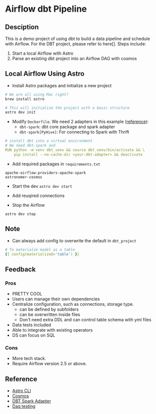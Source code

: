 # Airflow dbt Pipeline 
## Desciption
This is a demo project of using dbt to build a data pipeline and schedule with Airflow. 
For the DBT project, please refer to here[].
Steps include:
1. Start a local Airflow with Astro
2. Parse an existing dbt project into an Airflow DAG with cosmos

## Local Airflow Using Astro
- Install Astro packages and initialize a new project
```bash
# We are all using Mac right?
brew install astro

# This will initialize the project with a basic structure
astro dev init
```

- Modify `Dockerfile`. We need 2 adapters in this example ([reference](https://docs.getdbt.com/docs/core/connect-data-platform/spark-setup)):
    - `dbt-spark`: dbt core package and spark adapter
    - `dbt-spark[PyHive]`: For connecting to Spark with Thrift
```yaml
# install dbt into a virtual environment
# We need dbt-spark and 
RUN python -m venv dbt_venv && source dbt_venv/bin/activate && \
    pip install --no-cache-dir <your-dbt-adapter> && deactivate
```

- Add required packages in `requirements.txt`
```text
apache-airflow-providers-apache-spark
astronomer-cosmos
```

- Start the dev 
`astro dev start`

- Add reuqired connections

- Stop the Airflow
```
astro dev stop
```

## Note
- Can always add config to overwrite the default in `dbt_project`
```yaml
# To materialze model as a table
{{ config(materialized='table') }}
```
## Feedback
### Pros
- PRETTY COOL
- Users can manage their own dependencies
- Centralize configuration, such as connections, storage type. 
    - can be defined by subfolders
    - can be overwritten inside files
    - Don't need extra DDL and can control table schema with yml files
- Data tests included
- Able to integrate with existing operators
- DS can focus on SQL

### Cons
- More tech stack.
- Require Airflow version 2.5 or above. 


## Reference
- [Astro CLI](https://docs.astronomer.io/astro/cli/get-started-cli)
- [Cosmos](https://astronomer.github.io/astronomer-cosmos/getting_started/open-source.html)
- [DBT Spark Adapter](https://docs.getdbt.com/docs/core/connect-data-platform/spark-setup)
- [Dag testing](https://docs.astronomer.io/learn/testing-airflow)